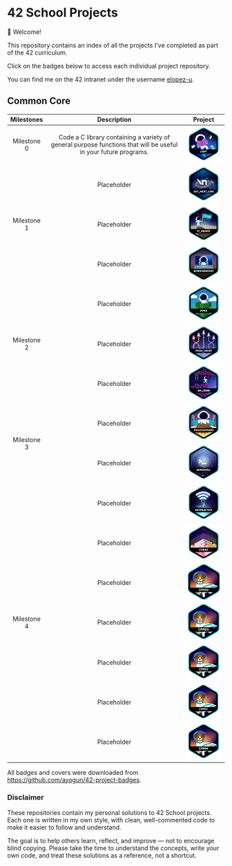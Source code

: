 # 42 School Projects

👋 Welcome!

This repository contains an index of all the projects I've completed as part of the 42 curriculum.

Click on the badges below to access each individual project repository.

You can find me on the 42 intranet under the username [elopez-u](https://profile-v3.intra.42.fr/users/elopez-u).

## Common Core

<table style="width:100%;">
  <thead>
    <tr>
      <th>Milestones</th>
      <th>Description</th>
      <th>Project</th>
    </tr>
  </thead>
  <tbody>
    <!-- Milestone 0 -->
    <tr>
      <td style="text-align:center;">Milestone 0</td>
      <td style="text-align:center;">Code a C library containing a variety of general purpose functions that will be useful in your future programs.</td>
      <td style="text-align:center;"><a href="https://github.com/3ka1tz/libft"><img src="https://raw.githubusercontent.com/3ka1tz/42-school-projects/main/images/badges/libfte.png"/></a></td>
    </tr>
    <!-- Milestone 1 -->
    <tr>
      <td style="text-align:center;" rowspan="3">Milestone 1</td>
      <td style="text-align:center;">Placeholder</td>
      <td style="text-align:center;"><a href="https://github.com/3ka1tz/get_next_line"><img src="https://raw.githubusercontent.com/3ka1tz/42-school-projects/main/images/badges/get_next_linee.png"/></a></td> 
    </tr>
    <tr>
      <td style="text-align:center;">Placeholder</td>
      <td style="text-align:center;"><a href="https://github.com/3ka1tz/ft_printf"><img src="https://raw.githubusercontent.com/3ka1tz/42-school-projects/main/images/badges/ft_printfe.png"/></a></td>
    </tr>
    <tr>
      <td style="text-align:center;">Placeholder</td>
      <td style="text-align:center;"><a href="https://github.com/3ka1tz/born2beroot"><img src="https://raw.githubusercontent.com/3ka1tz/42-school-projects/main/images/badges/born2beroote.png"/></a></td>
    </tr>
    <!-- Milestone 2 -->
    <tr>
      <td style="text-align:center;" rowspan="3">Milestone 2</td>
      <td style="text-align:center;">Placeholder</td>
      <td style="text-align:center;"><a href="https://github.com/3ka1tz/pipex"><img src="https://raw.githubusercontent.com/3ka1tz/42-school-projects/main/images/badges/pipexe.png"/></a></td>
    </tr>
    <tr>
      <td style="text-align:center;">Placeholder</td>
      <td style="text-align:center;"><a href="https://github.com/3ka1tz/push_swap"><img src="https://raw.githubusercontent.com/3ka1tz/42-school-projects/main/images/badges/push_swape.png"/></a></td>
    </tr>
    <tr>
      <td style="text-align:center;">Placeholder</td>
      <td style="text-align:center;"><a href="https://github.com/3ka1tz/so_long"><img src="https://raw.githubusercontent.com/3ka1tz/42-school-projects/main/images/badges/so_longe.png"/></a></td>
    </tr>
    <!-- Milestone 3 -->
    <tr>
      <td style="text-align:center;" rowspan="2">Milestone 3</td>
      <td style="text-align:center;">Placeholder</td>
      <td style="text-align:center;"><a href="https://github.com/3ka1tz/philosophers"><img src="https://raw.githubusercontent.com/3ka1tz/42-school-projects/main/images/badges/philosopherse.png"/></a></td>
    </tr>
    <tr>
      <td style="text-align:center;">Placeholder</td>
      <td style="text-align:center;"><a href="https://github.com/3ka1tz/minishell"><img src="https://raw.githubusercontent.com/3ka1tz/42-school-projects/main/images/badges/minishelle.png"/></a></td>
    </tr>
    <!-- Milestone 4 -->
    <tr>
      <td style="text-align:center;" rowspan="7">Milestone 4</td>
      <td style="text-align:center;">Placeholder</td>
      <td style="text-align:center;"><a href="https://github.com/3ka1tz/net_practice"><img src="https://raw.githubusercontent.com/3ka1tz/42-school-projects/main/images/badges/netpracticee.png"/></a></td>
    </tr>
    <tr>
      <td style="text-align:center;">Placeholder</td>
      <td style="text-align:center;"><a href="https://github.com/3ka1tz/cub3d"><img src="https://raw.githubusercontent.com/3ka1tz/42-school-projects/main/images/badges/cub3de.png"/></a></td>
    </tr>
    <tr>
      <td style="text-align:center;">Placeholder</td>
      <td style="text-align:center;"><a href="https://github.com/3ka1tz/#"><img src="https://raw.githubusercontent.com/3ka1tz/42-school-projects/main/images/badges/CPP00.png"/></a></td>
    </tr>
    <tr>
      <td style="text-align:center;">Placeholder</td>
      <td style="text-align:center;"><a href="https://github.com/3ka1tz/#"><img src="https://raw.githubusercontent.com/3ka1tz/42-school-projects/main/images/badges/CPP01.png"/></a></td>
    </tr>
    <tr>
      <td style="text-align:center;">Placeholder</td>
      <td style="text-align:center;"><a href="https://github.com/3ka1tz/#"><img src="https://raw.githubusercontent.com/3ka1tz/42-school-projects/main/images/badges/CPP02.png"/></a></td>
    </tr>
    <tr>
      <td style="text-align:center;">Placeholder</td>
      <td style="text-align:center;"><a href="https://github.com/3ka1tz/#"><img src="https://raw.githubusercontent.com/3ka1tz/42-school-projects/main/images/badges/CPP03.png"/></a></td>
    </tr>
    <tr>
      <td style="text-align:center;">Placeholder</td>
      <td style="text-align:center;"><a href="https://github.com/3ka1tz/#"><img src="https://raw.githubusercontent.com/3ka1tz/42-school-projects/main/images/badges/CPP04.png"/></a></td>
    </tr>
  </tbody>
</table>

All badges and covers were downloaded from https://github.com/ayogun/42-project-badges.

### Disclaimer

These repositories contain my personal solutions to 42 School projects. Each one is written in my own style, with clean, well-commented code to make it easier to follow and understand.

The goal is to help others learn, reflect, and improve — not to encourage blind copying. Please take the time to understand the concepts, write your own code, and treat these solutions as a reference, not a shortcut.
